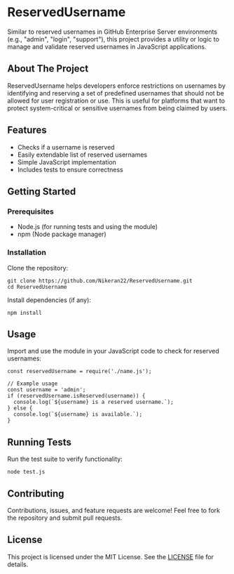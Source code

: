 
# ReservedUsername

Similar to reserved usernames in GitHub Enterprise Server environments (e.g., "admin", "login", "support"), this project provides a utility or logic to manage and validate reserved usernames in JavaScript applications.

## About The Project

ReservedUsername helps developers enforce restrictions on usernames by identifying and reserving a set of predefined usernames that should not be allowed for user registration or use. This is useful for platforms that want to protect system-critical or sensitive usernames from being claimed by users.

## Features

- Checks if a username is reserved
- Easily extendable list of reserved usernames
- Simple JavaScript implementation
- Includes tests to ensure correctness

## Getting Started

### Prerequisites

- Node.js (for running tests and using the module)
- npm (Node package manager)

### Installation

Clone the repository:

```
git clone https://github.com/Nikeran22/ReservedUsername.git
cd ReservedUsername
```

Install dependencies (if any):

```
npm install
```

## Usage

Import and use the module in your JavaScript code to check for reserved usernames:

```
const reservedUsername = require('./name.js');

// Example usage
const username = 'admin';
if (reservedUsername.isReserved(username)) {
  console.log(`${username} is a reserved username.`);
} else {
  console.log(`${username} is available.`);
}
```

## Running Tests

Run the test suite to verify functionality:

```
node test.js
```

## Contributing

Contributions, issues, and feature requests are welcome! Feel free to fork the repository and submit pull requests.

## License

This project is licensed under the MIT License. See the [LICENSE](LICENSE) file for details.
